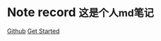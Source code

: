 # Note record <small>这是个人md笔记</small>

<a href="https://github.com/1747672002/nav">Github</a>
<a href="#README">Get Started</a>